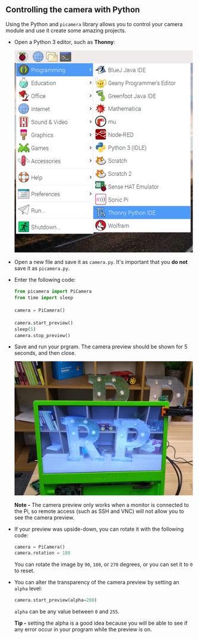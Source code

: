 ## Controlling the camera with Python

Using the Python and `picamera` library allows you to control your camera module and use it create some amazing projects.

- Open a Python 3 editor, such as **Thonny**:

    ![Open Thonny](images/thonny-app-menu.png)

- Open a new file and save it as `camera.py`. It's important that you **do not** save it as `picamera.py`.

- Enter the following code:

    ```python
    from picamera import PiCamera
    from time import sleep

    camera = PiCamera()

    camera.start_preview()
    sleep(5)
    camera.stop_preview()
    ```

- Save and run your prgram. The camera preview should be shown for 5 seconds, and then close. 

    ![Image preview](images/preview.jpg)
    
    **Note -** The camera preview only works when a monitor is connected to the Pi, so remote access (such as SSH and VNC) will not allow you to see the camera preview.

- If your preview was upside-down, you can rotate it with the following code:

    ```python
    camera = PiCamera()
    camera.rotation = 180
    ```

    You can rotate the image by `90`, `180`, or `270` degrees, or you can set it to `0` to reset.

- You can alter the transparency of the camera preview by setting an `alpha` level:

    ```python
    camera.start_preview(alpha=200)
    ```

    `alpha` can be any value between `0` and `255`.

    **Tip -** setting the alpha is a good idea because you will be able to see if any error occur in your program while the preview is on.
